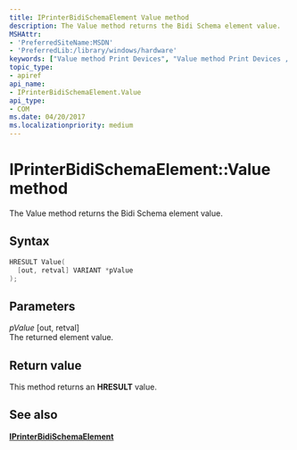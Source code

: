 ```yaml
---
title: IPrinterBidiSchemaElement Value method
description: The Value method returns the Bidi Schema element value.
MSHAttr:
- 'PreferredSiteName:MSDN'
- 'PreferredLib:/library/windows/hardware'
keywords: ["Value method Print Devices", "Value method Print Devices , IPrinterBidiSchemaElement interface", "IPrinterBidiSchemaElement interface Print Devices , Value method"]
topic_type:
- apiref
api_name:
- IPrinterBidiSchemaElement.Value
api_type:
- COM
ms.date: 04/20/2017
ms.localizationpriority: medium
---
```


# IPrinterBidiSchemaElement::Value method

The Value method returns the Bidi Schema element value.

Syntax
------

```cpp
HRESULT Value(
  [out, retval] VARIANT *pValue
);
```

Parameters
----------

*pValue* \[out, retval\]  
The returned element value.

Return value
------------

This method returns an **HRESULT** value.

## See also

[**IPrinterBidiSchemaElement**](iprinterbidischemaelement-interface.md)
